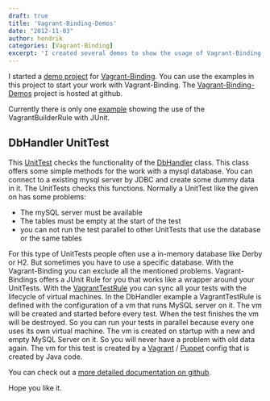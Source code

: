 ```yaml
---
draft: true
title: 'Vagrant-Binding-Demos'
date: "2012-11-03"
author: hendrik
categories: [Vagrant-Binding]
excerpt: 'I created several demos to show the usage of Vagrant-Binding.'
---
```

I started a [demo project](https://github.com/guigarage/vagrant-binding-demos) for [Vagrant-Binding](https://github.com/guigarage/vagrant-binding). You can use the examples in this project to start your work with Vagrant-Binding. The [Vagrant-Binding-Demos](https://github.com/guigarage/vagrant-binding-demos) project is hosted at github.

Currently there is only one [example](https://github.com/guigarage/vagrant-binding-demos/blob/master/src/test/java/com/guigarage/vagrant/dbhandler/DbHandlerTest.java) showing the use of the VagrantBuilderRule with JUnit.

## DbHandler UnitTest

This [UnitTest](https://github.com/guigarage/vagrant-binding-demos/blob/master/src/test/java/com/guigarage/vagrant/dbhandler/DbHandlerTest.java) checks the functionality of the [DbHandler](https://github.com/guigarage/vagrant-binding-demos/blob/master/src/main/java/com/guigarage/vagrant/dbhandler/DbHandler.java) class. This class offers some simple methods for the work with a mysql database. You can connect to a existing mysql server by JDBC and create some dummy data in it. The UnitTests checks this functions. Normally a UnitTest like the given on has some problems:

* The mySQL server must be available
* The tables must be empty at the start of the test
* you can not run the test parallel to other UnitTests that use the database or the same tables

For this type of UnitTests people often use a in-memory database like Derby or H2. But sometimes you have to use a specific database. With the Vagrant-Binding you can exclude all the mentioned problems. Vagrant-Bindings offers a JUnit Rule for you that works like a wrapper around your UnitTests. With the [VagrantTestRule](https://github.com/guigarage/vagrant-binding/blob/master/src/main/java/com/guigarage/vagrant/junit/VagrantTestRule.java) you can sync all your tests with the lifecycle of virtual machines. In the DbHandler example a VagrantTestRule is defined with the configuration of a vm that runs MySQL server on it. The vm will be created and started before every test. When the test finishes the vm will be destroyed. So you can run your tests in parallel because every one uses its own virtual machine. The vm is created on startup with a new and empty MySQL Server on it. So you will never have a problem with old data again. The vm for this test is created by a [Vagrant](http://vagrantup.com/) / [Puppet](http://puppetlabs.com/) config that is created by Java code.

You can check out a [more detailed documentation on github](https://github.com/guigarage/vagrant-binding-demos).

Hope you like it.
